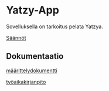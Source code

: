 # Yatzy-App
 
 Sovelluksella on tarkoitus pelata Yatzya.
 
 [Säännöt](https://fi.wikipedia.org/wiki/Yatzy#Pelin_kulku)


## Dokumentaatio 
[määrittelydokumentti](https://github.com/JVS23/ot-harjoitustyo/blob/master/Yatzy-app/dokumentaatio/vaatimusmaarittely.MD)

[työaikakirjanpito](https://github.com/JVS23/ot-harjoitustyo/blob/master/Yatzy-app/dokumentaatio/tyoaikakirjanpito.MD)


